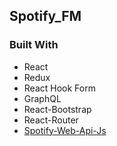 
## Spotify_FM

### Built With

- React
- Redux
- React Hook Form
- GraphQL
- React-Bootstrap
- React-Router
- [Spotify-Web-Api-Js](https://github.com/JMPerez/spotify-web-api-js)

